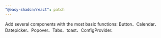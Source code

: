 ```yaml
---
"@easy-shadcn/react": patch
---
```


Add several components with the most basic functions:  Button、Calendar、Datepicker、Popover、Tabs、toast、ConfigProvider.
